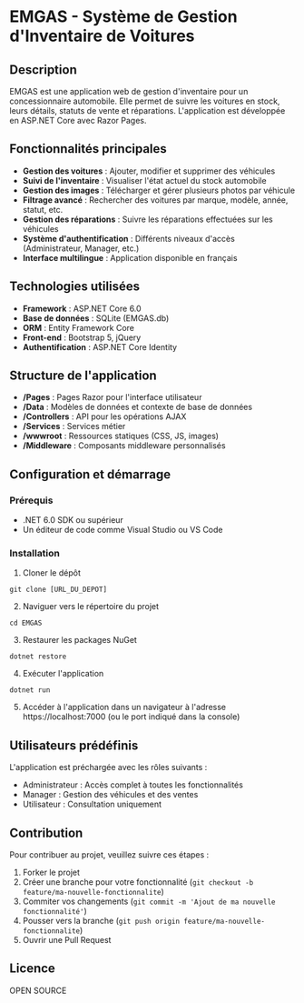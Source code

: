 # EMGAS - Système de Gestion d'Inventaire de Voitures

## Description

EMGAS est une application web de gestion d'inventaire pour un concessionnaire automobile. Elle permet de suivre les voitures en stock, leurs détails, statuts de vente et réparations. L'application est développée en ASP.NET Core avec Razor Pages.

## Fonctionnalités principales

- **Gestion des voitures** : Ajouter, modifier et supprimer des véhicules
- **Suivi de l'inventaire** : Visualiser l'état actuel du stock automobile
- **Gestion des images** : Télécharger et gérer plusieurs photos par véhicule
- **Filtrage avancé** : Rechercher des voitures par marque, modèle, année, statut, etc.
- **Gestion des réparations** : Suivre les réparations effectuées sur les véhicules
- **Système d'authentification** : Différents niveaux d'accès (Administrateur, Manager, etc.)
- **Interface multilingue** : Application disponible en français

## Technologies utilisées

- **Framework** : ASP.NET Core 6.0
- **Base de données** : SQLite (EMGAS.db)
- **ORM** : Entity Framework Core
- **Front-end** : Bootstrap 5, jQuery
- **Authentification** : ASP.NET Core Identity

## Structure de l'application

- **/Pages** : Pages Razor pour l'interface utilisateur
- **/Data** : Modèles de données et contexte de base de données
- **/Controllers** : API pour les opérations AJAX
- **/Services** : Services métier
- **/wwwroot** : Ressources statiques (CSS, JS, images)
- **/Middleware** : Composants middleware personnalisés

## Configuration et démarrage

### Prérequis

- .NET 6.0 SDK ou supérieur
- Un éditeur de code comme Visual Studio ou VS Code

### Installation

1. Cloner le dépôt

```
git clone [URL_DU_DEPOT]
```

2. Naviguer vers le répertoire du projet

```
cd EMGAS
```

3. Restaurer les packages NuGet

```
dotnet restore
```

4. Exécuter l'application

```
dotnet run
```

5. Accéder à l'application dans un navigateur à l'adresse https://localhost:7000 (ou le port indiqué dans la console)

## Utilisateurs prédéfinis

L'application est préchargée avec les rôles suivants :

- Administrateur : Accès complet à toutes les fonctionnalités
- Manager : Gestion des véhicules et des ventes
- Utilisateur : Consultation uniquement

## Contribution

Pour contribuer au projet, veuillez suivre ces étapes :

1. Forker le projet
2. Créer une branche pour votre fonctionnalité (`git checkout -b feature/ma-nouvelle-fonctionnalite`)
3. Commiter vos changements (`git commit -m 'Ajout de ma nouvelle fonctionnalité'`)
4. Pousser vers la branche (`git push origin feature/ma-nouvelle-fonctionnalite`)
5. Ouvrir une Pull Request

## Licence

OPEN SOURCE
